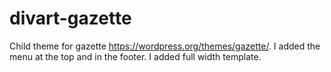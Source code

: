 # divart-gazette
Child theme for gazette https://wordpress.org/themes/gazette/. I added the menu at the top and in the footer. I added full width template.

